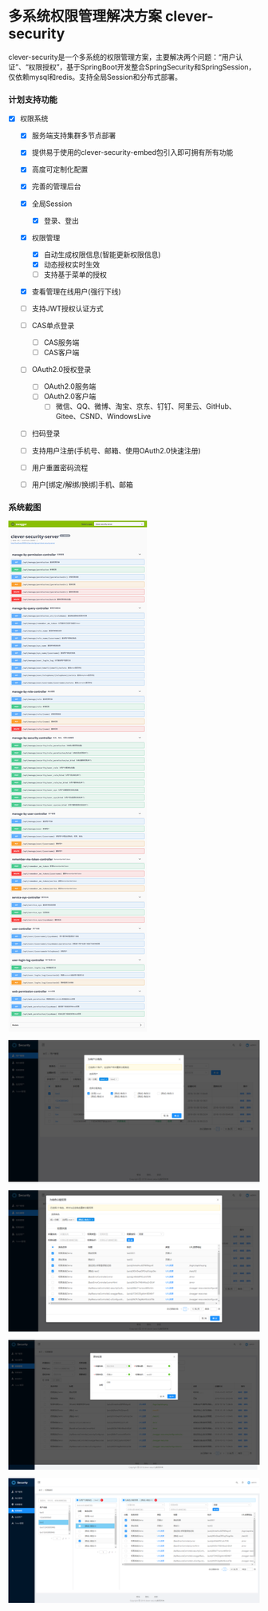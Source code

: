 
# 多系统权限管理解决方案 clever-security

clever-security是一个多系统的权限管理方案，主要解决两个问题：“用户认证”、“权限授权”，基于SpringBoot开发整合SpringSecurity和SpringSession，仅依赖mysql和redis。支持全局Session和分布式部署。

### 计划支持功能

- [x] 权限系统
    - [x] 服务端支持集群多节点部署
    - [x] 提供易于使用的clever-security-embed包引入即可拥有所有功能
    - [x] 高度可定制化配置
    - [x] 完善的管理后台
    - [x] 全局Session
        - [x] 登录、登出
    - [x] 权限管理
        - [x] 自动生成权限信息(智能更新权限信息)
        - [x] 动态授权实时生效
        - [ ] 支持基于菜单的授权
    - [x] 查看管理在线用户(强行下线)
    - [ ] 支持JWT授权认证方式
    - [ ] CAS单点登录
        - [ ] CAS服务端
        - [ ] CAS客户端
    - [ ] OAuth2.0授权登录
        - [ ] OAuth2.0服务端
        - [ ] OAuth2.0客户端
            - [ ] 微信、QQ、微博、淘宝、京东、钉钉、阿里云、GitHub、Gitee、CSND、WindowsLive
    - [ ] 扫码登录

    - [ ] 支持用户注册(手机号、邮箱、使用OAuth2.0快速注册)
    - [ ] 用户重置密码流程
    - [ ] 用户[绑定/解绑/换绑]手机、邮箱


### 系统截图

![API](image/api.png)

![用户管理](image/user.png)

![角色管理](image/role.png)

![权限管理](image/permission.png)

![全局授权](image/authorization.png)


